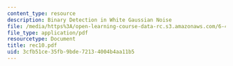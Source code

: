 ```yaml
---
content_type: resource
description: Binary Detection in White Gaussian Noise
file: /media/https%3A/open-learning-course-data-rc.s3.amazonaws.com/6-432-stochastic-processes-detection-and-estimation-spring-2004/3cfb51ce35fb9bde72134004b4aa11b5_rec10.pdf
file_type: application/pdf
resourcetype: Document
title: rec10.pdf
uid: 3cfb51ce-35fb-9bde-7213-4004b4aa11b5
---
```

